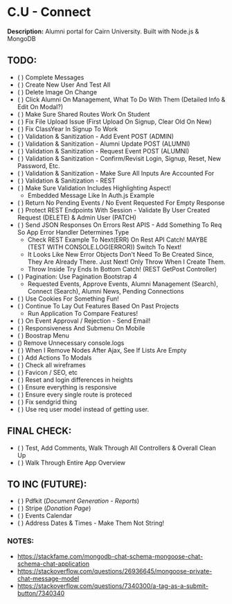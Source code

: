 # C.U - Connect

**Description:** Alumni portal for Cairn University. Built with Node.js & MongoDB

## TODO:

-   ( ) Complete Messages
-   ( ) Create New User And Test All
-   ( ) Delete Image On Change
-   ( ) Click Alumni On Management, What To Do With Them (Detailed Info & Edit On Modal?)
-   ( ) Make Sure Shared Routes Work On Student
-   ( ) Fix File Upload Issue (First Upload On Signup, Clear Old On New)
-   ( ) Fix ClassYear In Signup To Work
-   ( ) Validation & Sanitization - Add Event POST (ADMIN)
-   ( ) Validation & Sanitization - Alumni Update POST (ALUMNI)
-   ( ) Validation & Sanitization - Request Event POST (ALUMNI)
-   ( ) Validation & Sanitization - Confirm/Revisit Login, Signup, Reset, New Password, Etc.
-   ( ) Validation & Sanitization - Make Sure All Inputs Are Accounted For
-   ( ) Validation & Sanitization - REST
-   ( ) Make Sure Validation Includes Highlighting Aspect!
    -   Embedded Message Like In Auth.js Example
-   ( ) Return No Pending Events / No Event Requested For Empty Response
-   ( ) Protect REST Endpoints With Session - Validate By User Created Request (DELETE) & Admin User (PATCH)
-   ( ) Send JSON Responses On Errors Rest APIS - Add Something To Req So App Error Handler Determines Type
    -   Check REST Example To Next(ERR) On Rest API Catch! MAYBE (TEST WITH CONSOLE.LOG(ERROR)) Switch To Next!
    -   It Looks Like New Error Objects Don't Need To Be Created Since, They Are Already There. Just Next! Only Throw When I Create Them.
    -   Throw Inside Try Ends In Bottom Catch! (REST GetPost Controller)
-   ( ) Pagination: Use Pagination Bootstrap 4
    -   Requested Events, Approve Events, Alumni Management (Search), Connect (Search), Alumni News, Pending Connections
-   ( ) Use Cookies For Something Fun!
-   ( ) Continue To Lay Out Features Based On Past Projects
    -   Run Application To Compare Features!
-   ( ) On Event Approval / Rejection - Send Email!
-   ( ) Responsiveness And Submenu On Mobile
-   ( ) Boostrap Menu
-   () Remove Unnecessary console.logs
-   ( ) When I Remove Nodes After Ajax, See If Lists Are Empty
-   ( ) Add Actions To Modals
-   ( ) Check all wireframes
-   ( ) Favicon / SEO, etc
-   ( ) Reset and login differences in heights
-   ( ) Ensure everything is responsive
-   ( ) Ensure every single route is proteced
-   ( ) Fix sendgrid thing
-   ( ) Use req user model instead of getting user.

## FINAL CHECK:

-   ( ) Test, Add Comments, Walk Through All Controllers & Overall Clean Up
-   ( ) Walk Through Entire App Overview

## TO INC (FUTURE):

-   ( ) Pdfkit (_Document Generation - Reports_)
-   ( ) Stripe (_Donation Page_)
-   ( ) Events Calendar
-   ( ) Address Dates & Times - Make Them Not String!

### NOTES:

-   https://stackfame.com/mongodb-chat-schema-mongoose-chat-schema-chat-application
-   https://stackoverflow.com/questions/26936645/mongoose-private-chat-message-model
-   https://stackoverflow.com/questions/7340300/a-tag-as-a-submit-button/7340340

